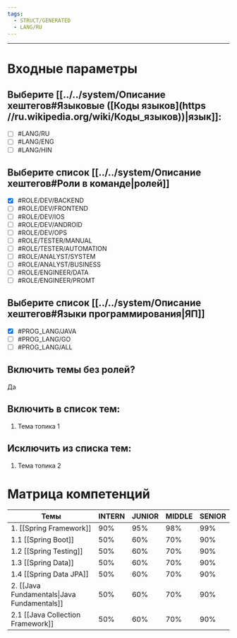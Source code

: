 ```yaml
---
tags:
  - STRUCT/GENERATED
  - LANG/RU
---
```


---
# Входные параметры
## Выберите [[../../system/Описание хештегов#Языковые ([Коды языков](https //ru.wikipedia.org/wiki/Коды_языков))|язык]]:
- [ ] #LANG/RU
- [ ] #LANG/ENG
- [ ] #LANG/HIN
## Выберите список [[../../system/Описание хештегов#Роли в команде|ролей]]
- [x] #ROLE/DEV/BACKEND
- [ ] #ROLE/DEV/FRONTEND
- [ ] #ROLE/DEV/IOS
- [ ] #ROLE/DEV/ANDROID
- [ ] #ROLE/DEV/OPS
- [ ] #ROLE/TESTER/MANUAL
- [ ] #ROLE/TESTER/AUTOMATION
- [ ] #ROLE/ANALYST/SYSTEM
- [ ] #ROLE/ANALYST/BUSINESS
- [ ] #ROLE/ENGINEER/DATA
- [ ] #ROLE/ENGINEER/PROMT
## Выберите список [[../../system/Описание хештегов#Языки программирования|ЯП]]
- [x] #PROG_LANG/JAVA
- [ ] #PROG_LANG/GO
- [ ] #PROG_LANG/ALL
## Включить темы без ролей?
Да
## Включить в список тем:
1. Тема топика 1
## Исключить из списка тем:
1. Тема топика 2
#  Матрица компетенций

| Темы                                        | INTERN | JUNIOR | MIDDLE | SENIOR |
| ------------------------------------------- | ------ | ------ | ------ | ------ |
| 1. [[Spring Framework]]                     | 90%    | 95%    | 98%    | 99%    |
| 1.1 [[Spring Boot]]                         | 50%    | 60%    | 70%    | 90%    |
| 1.2 [[Spring Testing]]                      | 50%    | 60%    | 70%    | 90%    |
| 1.3 [[Spring Data]]                         | 50%    | 60%    | 70%    | 90%    |
| 1.4 [[Spring Data JPA]]                     | 50%    | 60%    | 70%    | 90%    |
| 2. [[Java Fundamentals\|Java Fundamentals]] | 50%    | 60%    | 70%    | 90%    |
| 2.1 [[Java Collection Framework]]           | 50%    | 60%    | 70%    | 90%    |


